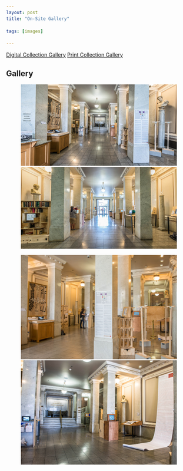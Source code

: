 ```yaml
---
layout: post
title: "On-Site Gallery"

tags: [images]

---
```

[Digital Collection Gallery](http://nolegacyexhibit.github.io/gallery/digitalgallery)  			[Print Collection Gallery](http://nolegacyexhibit.github.io/gallery/printgallery) 

<h2>Gallery</h2>

<figure class="half">
	<img src="/assets/img/gallery/Gallery_9526.jpg">
	<img src="/assets/img/gallery/Gallery_9535.jpg">
</figure>
<figure class="half">
	<img src="/assets/img/gallery/Gallery_9417.jpg">
	<img src="/assets/img/gallery/Gallery_9521.jpg">
</figure>
<!-- <figure class="half">
	<img src="/assets/img/gallery/Gallery_acknowledgements.png">
	<img src="/assets/img/gallery/Gallery_floorplan.png">
</figure> -->
<br/>


